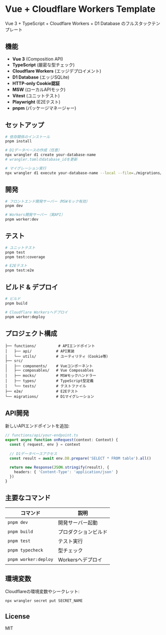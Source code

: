 # Vue + Cloudflare Workers Template

Vue 3 + TypeScript + Cloudflare Workers + D1 Database のフルスタックテンプレート

## 機能

- **Vue 3** (Composition API)
- **TypeScript** (厳密な型チェック)
- **Cloudflare Workers** (エッジデプロイメント)
- **D1 Database** (エッジSQLite)
- **HTTP-only Cookie認証**
- **MSW** (ローカルAPIモック)
- **Vitest** (ユニットテスト)
- **Playwright** (E2Eテスト)
- **pnpm** (パッケージマネージャー)

## セットアップ

```bash
# 依存関係のインストール
pnpm install

# D1データベースの作成（任意）
npx wrangler d1 create your-database-name
# wrangler.tomlのdatabase_idを更新

# マイグレーション実行
npx wrangler d1 execute your-database-name --local --file=./migrations/0001_create_documents_table.sql
```

## 開発

```bash
# フロントエンド開発サーバー（MSWモック有効）
pnpm dev

# Workers開発サーバー（実API）
pnpm worker:dev
```

## テスト

```bash
# ユニットテスト
pnpm test
pnpm test:coverage

# E2Eテスト
pnpm test:e2e
```

## ビルド & デプロイ

```bash
# ビルド
pnpm build

# Cloudflare Workersへデプロイ
pnpm worker:deploy
```

## プロジェクト構成

```
├── functions/          # APIエンドポイント
│   ├── api/           # API実装
│   └── utils/         # ユーティリティ（Cookie等）
├── src/
│   ├── components/    # Vueコンポーネント
│   ├── composables/   # Vue Composables
│   ├── mocks/         # MSWモックハンドラー
│   ├── types/         # TypeScript型定義
│   └── tests/         # テストファイル
├── e2e/               # E2Eテスト
└── migrations/        # D1マイグレーション
```

## API開発

新しいAPIエンドポイントを追加:

```typescript
// functions/api/your-endpoint.ts
export async function onRequest(context: Context) {
  const { request, env } = context
  
  // D1データベースアクセス
  const result = await env.DB.prepare('SELECT * FROM table').all()
  
  return new Response(JSON.stringify(result), {
    headers: { 'Content-Type': 'application/json' }
  })
}
```

## 主要なコマンド

| コマンド | 説明 |
|---------|------|
| `pnpm dev` | 開発サーバー起動 |
| `pnpm build` | プロダクションビルド |
| `pnpm test` | テスト実行 |
| `pnpm typecheck` | 型チェック |
| `pnpm worker:deploy` | Workersへデプロイ |

## 環境変数

Cloudflareの環境変数やシークレット:

```bash
npx wrangler secret put SECRET_NAME
```

## License

MIT
